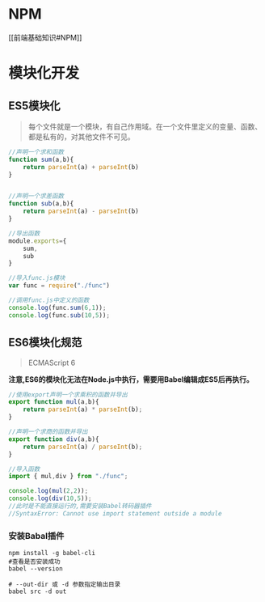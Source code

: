
# NPM
[[前端基础知识#NPM]]


# 模块化开发

## ES5模块化

> 每个文件就是一个模块，有自己作用域。在一个文件里定义的变量、函数、都是私有的，对其他文件不可见。

```js
//声明一个求和函数
function sum(a,b){
    return parseInt(a) + parseInt(b)
}


//声明一个求差函数
function sub(a,b){
    return parseInt(a) - parseInt(b)
}

//导出函数
module.exports={
    sum,
    sub
}
```

```js
//导入func.js模块
var func = require("./func")

//调用func.js中定义的函数
console.log(func.sum(6,1));
console.log(func.sub(10,5));
```



## ES6模块化规范

> ECMAScript 6

**注意,ES6的模块化无法在Node.js中执行，需要用Babel编辑成ES5后再执行。**

```js
//使用export声明一个求乘积的函数并导出
export function mul(a,b){
    return parseInt(a) * parseInt(b);
}

//声明一个求商的函数并导出
export function div(a,b){
    return parseInt(a) / parseInt(b);
}
```

```js
//导入函数
import { mul,div } from "./func";

console.log(mul(2,2));
console.log(div(10,5));
//此时是不能直接运行的,需要安装Babel转码器插件
//SyntaxError: Cannot use import statement outside a module
```

### 安装Babal插件

```shell
npm install -g babel-cli
#查看是否安装成功
babel --version
```

```shell
# --out-dir 或 -d 参数指定输出目录
babel src -d out
```



